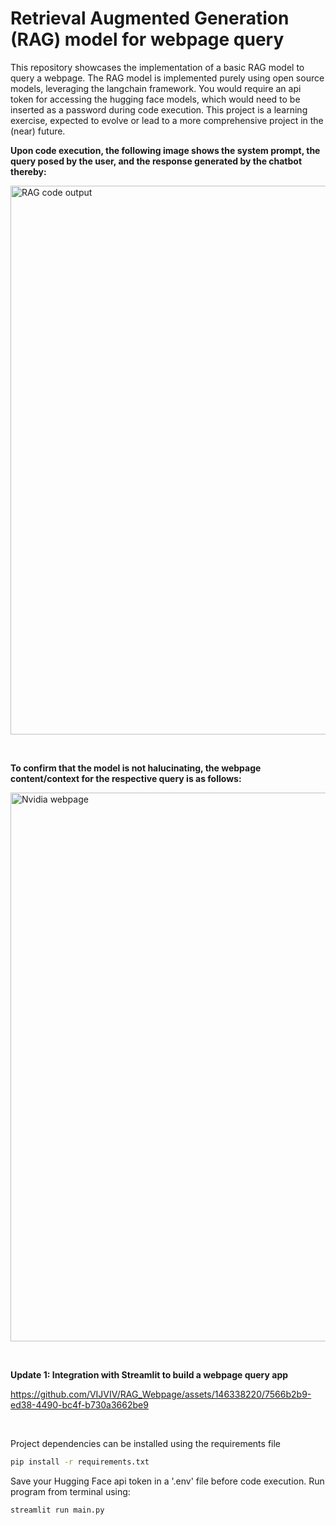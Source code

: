 # Retrieval Augmented Generation (RAG) model for webpage query

This repository showcases the implementation of a basic RAG model to query a webpage. The RAG model is implemented purely using open source models, leveraging the langchain framework. You would require an api token for accessing the hugging face models, which would need to be inserted as a password during code execution. This project is a learning exercise, expected to evolve or lead to a more comprehensive project in the (near) future.


**Upon code execution, the following image shows the system prompt, the query posed by the user, and the response generated by the chatbot thereby:**

<img width="878" alt="RAG code output" src="https://github.com/VIJVIV/RAG_Webpage/assets/146338220/e48171b5-b292-4e00-b005-2fb6d80c2651">


&nbsp;  




**To confirm that the model is not halucinating, the webpage content/context for the respective query is as follows:**

<img width="878" alt="Nvidia webpage" src="https://github.com/VIJVIV/RAG_Webpage/assets/146338220/825424a0-a363-4040-a030-fc6e4312c9c3">


&nbsp;  




**Update 1: Integration with Streamlit to build a webpage query app**



https://github.com/VIJVIV/RAG_Webpage/assets/146338220/7566b2b9-ed38-4490-bc4f-b730a3662be9

&nbsp;


Project dependencies can be installed using the requirements file
```bash
pip install -r requirements.txt
```

Save your Hugging Face api token in a '.env' file before code execution. Run program from terminal using:
```bash
streamlit run main.py
```

